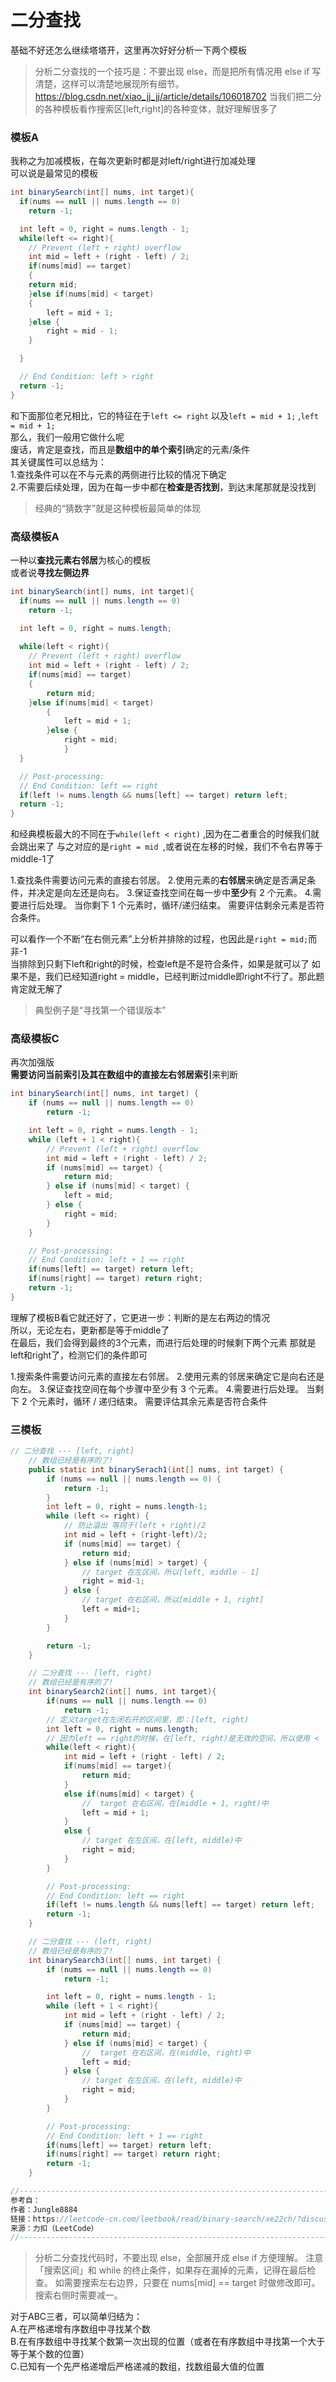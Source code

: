 # 二分查找
基础不好还怎么继续塔塔开，这里再次好好分析一下两个模板  
>分析二分查找的一个技巧是：不要出现 else，而是把所有情况用 else if 写清楚，这样可以清楚地展现所有细节。 
>https://blog.csdn.net/xiao_jj_jj/article/details/106018702
当我们把二分的各种模板看作搜索区[left,right]的各种变体，就好理解很多了  

### 模板A
我称之为加减模板，在每次更新时都是对left/right进行加减处理  
可以说是最常见的模板    
```Java
int binarySearch(int[] nums, int target){
  if(nums == null || nums.length == 0)
    return -1;

  int left = 0, right = nums.length - 1;
  while(left <= right){
    // Prevent (left + right) overflow
    int mid = left + (right - left) / 2;
    if(nums[mid] == target)
    { 
    return mid;
    }else if(nums[mid] < target) 
    {
        left = mid + 1; 
    }else { 
        right = mid - 1; 
    }

  }

  // End Condition: left > right
  return -1;
}
```

和下面那位老兄相比，它的特征在于```left <= right``` 
以及```left = mid + 1;``` ,```left = mid + 1;```    
那么，我们一般用它做什么呢  
废话，肯定是查找，而且是**数组中的单个索引**确定的元素/条件     
其关键属性可以总结为：  
1.查找条件可以在不与元素的两侧进行比较的情况下确定  
2.不需要后续处理，因为在每一步中都在**检查是否找到**，到达末尾那就是没找到  

>经典的“猜数字”就是这种模板最简单的体现 

### 高级模板A
一种以**查找元素右邻居**为核心的模板    
或者说**寻找左侧边界**  

```Java
int binarySearch(int[] nums, int target){
  if(nums == null || nums.length == 0)
    return -1;

  int left = 0, right = nums.length;
  
  while(left < right){
    // Prevent (left + right) overflow
    int mid = left + (right - left) / 2;
    if(nums[mid] == target)
    { 
        return mid; 
    }else if(nums[mid] < target)
        { 
            left = mid + 1; 
        }else { 
            right = mid; 
            }
  }

  // Post-processing:
  // End Condition: left == right
  if(left != nums.length && nums[left] == target) return left;
  return -1;
}
``` 
和经典模板最大的不同在于```while(left < right)``` ,因为在二者重合的时候我们就会跳出来了 
与之对应的是```right = mid ```,或者说在左移的时候，我们不令右界等于middle-1了 

1.查找条件需要访问元素的直接右邻居。
2.使用元素的**右邻居**来确定是否满足条件，并决定是向左还是向右。
3.保证查找空间在每一步中**至少**有 2 个元素。
4.需要进行后处理。 当你剩下 1 个元素时，循环/递归结束。 需要评估剩余元素是否符合条件。  

可以看作一个不断“在右侧元素”上分析并排除的过程，也因此是```right = mid;```而非-1   
当排除到只剩下left和right的时候，检查left是不是符合条件，如果是就可以了 
如果不是，我们已经知道right = middle，已经判断过middle即right不行了。那此题肯定就无解了 
>典型例子是“寻找第一个错误版本”

### 高级模板C
再次加强版  
**需要访问当前索引及其在数组中的直接左右邻居索引**来判断    
```Java
int binarySearch(int[] nums, int target) {
    if (nums == null || nums.length == 0)
        return -1;

    int left = 0, right = nums.length - 1;
    while (left + 1 < right){
        // Prevent (left + right) overflow
        int mid = left + (right - left) / 2;
        if (nums[mid] == target) {
            return mid;
        } else if (nums[mid] < target) {
            left = mid;
        } else {
            right = mid;
        }
    }

    // Post-processing:
    // End Condition: left + 1 == right
    if(nums[left] == target) return left;
    if(nums[right] == target) return right;
    return -1;
}
``` 
理解了模板B看它就还好了，它更进一步：判断的是左右两边的情况     
所以，无论左右，更新都是等于middle了    
在最后，我们会得到最终的3个元素，而进行后处理的时候剩下两个元素 
那就是left和right了，检测它们的条件即可 

1.搜索条件需要访问元素的直接左右邻居。
2.使用元素的邻居来确定它是向右还是向左。
3.保证查找空间在每个步骤中至少有 3 个元素。
4.需要进行后处理。 当剩下 2 个元素时，循环 / 递归结束。 需要评估其余元素是否符合条件

### 三模板   
```Java
// 二分查找 --- [left, right]
    // 数组已经是有序的了!
    public static int binarySerach1(int[] nums, int target) {
        if (nums == null || nums.length == 0) {
            return -1;
        }
        int left = 0, right = nums.length-1;
        while (left <= right) {
            // 防止溢出 等同于(left + right)/2
            int mid = left + (right-left)/2;
            if (nums[mid] == target) {
                return mid;
            } else if (nums[mid] > target) {
                // target 在左区间，所以[left, middle - 1]
                right = mid-1;
            } else {
                // target 在右区间，所以[middle + 1, right]
                left = mid+1;
            }
        }

        return -1;
    }

    // 二分查找 --- [left, right)
    // 数组已经是有序的了!
    int binarySearch2(int[] nums, int target){
        if(nums == null || nums.length == 0)
            return -1;
        // 定义target在左闭右开的区间里，即：[left, right)
        int left = 0, right = nums.length;
        // 因为left == right的时候，在[left, right)是无效的空间，所以使用 <
        while(left < right){
            int mid = left + (right - left) / 2;
            if(nums[mid] == target){
                return mid;
            }
            else if(nums[mid] < target) {
                //  target 在右区间，在[middle + 1, right)中
                left = mid + 1;
            }
            else {
                // target 在左区间，在[left, middle)中
                right = mid;
            }
        }

        // Post-processing:
        // End Condition: left == right
        if(left != nums.length && nums[left] == target) return left;
        return -1;
    }

    // 二分查找 --- (left, right)
    // 数组已经是有序的了!
    int binarySearch3(int[] nums, int target) {
        if (nums == null || nums.length == 0)
            return -1;

        int left = 0, right = nums.length - 1;
        while (left + 1 < right){
            int mid = left + (right - left) / 2;
            if (nums[mid] == target) {
                return mid;
            } else if (nums[mid] < target) {
                //  target 在右区间，在(middle, right)中
                left = mid;
            } else {
                // target 在左区间，在(left, middle)中
                right = mid;
            }
        }

        // Post-processing:
        // End Condition: left + 1 == right
        if(nums[left] == target) return left;
        if(nums[right] == target) return right;
        return -1;
    }

//-------------------------------------------------------------------------------------------
参考自：
作者：Jungle8884
链接：https://leetcode-cn.com/leetbook/read/binary-search/xe22ch/?discussion=hqOQPt
来源：力扣（LeetCode）
//-------------------------------------------------------------------------------------------
``` 

>分析二分查找代码时，不要出现 else，全部展开成 else if 方便理解。 注意「搜索区间」和 while 的终止条件，如果存在漏掉的元素，记得在最后检查。 如需要搜索左右边界，只要在 nums[mid] == target 时做修改即可。搜索右侧时需要减一。   

对于ABC三者，可以简单归结为：       
A.在严格递增有序数组中寻找某个数  
B.在有序数组中寻找某个数第一次出现的位置（或者在有序数组中寻找第一个大于等于某个数的位置）    
C.已知有一个先严格递增后严格递减的数组，找数组最大值的位置    